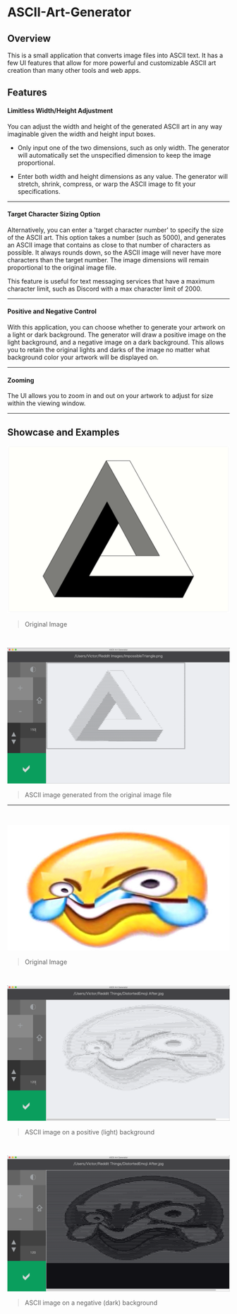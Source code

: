 # ASCII-Art-Generator

## Overview

This is a small application that converts image files into ASCII text.
It has a few UI features that allow for more powerful and customizable
ASCII art creation than many other tools and web apps.

## Features

#### Limitless Width/Height Adjustment 
You can adjust the width and height of the generated ASCII art 
in any way imaginable given the width and height input boxes. 
- Only input one of the two dimensions, such as only width. The
generator will automatically set the unspecified dimension to keep
the image proportional.

- Enter both width and height dimensions as any value. The generator
will stretch, shrink, compress, or warp the ASCII image to fit your
specifications.

-----

#### Target Character Sizing Option

Alternatively, you can enter a 'target character number' to specify
the size of the ASCII art. This option takes a number (such as 5000),
and generates an ASCII image that contains as close to that number
of characters as possible. It always rounds down, so the ASCII image
will never have more characters than the target number. The image
 dimensions will remain proportional to the original image file.

This feature is useful for text messaging services that have a maximum
character limit, such as Discord with a max character limit of 2000.

-----

#### Positive and Negative Control

With this application, you can choose whether to generate your artwork
 on a light or dark background. The generator will draw a positive image 
on the light background, and a negative image on a dark background. This
allows you to retain the original lights and darks of the image no matter
what background color your artwork will be displayed on.

-----

#### Zooming

The UI allows you to zoom in and out on your artwork to adjust for size
within the viewing window.

-----

## Showcase and Examples

![Alt text](https://github.com/VictorSuciu/README-Assets/blob/master/ASCII/ImpossibleTriangle.png "Original Image")

> Original Image

<br/>

![Alt text](https://github.com/VictorSuciu/README-Assets/blob/master/ASCII/ASCII-App-Triangle.png "ASCII Art Inside Application")

> ASCII image generated from the original image file

-----

<br/>

![Alt text](https://github.com/VictorSuciu/README-Assets/blob/master/ASCII/DistortedEmoji-After.jpg "Original Image")

> Original Image

<br/>

![Alt text](https://github.com/VictorSuciu/README-Assets/blob/master/ASCII/ASCII-App-Smiley-Light.png "Positive Background")

> ASCII image on a positive (light) background

<br/>

![Alt text](https://github.com/VictorSuciu/README-Assets/blob/master/ASCII/ASCII-App-Smiley-Dark.png "Negative Background")

> ASCII image on a negative (dark) background